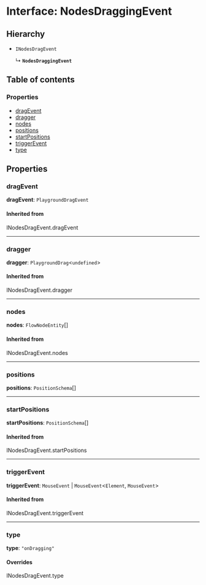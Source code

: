# Interface: NodesDraggingEvent

## Hierarchy

* `INodesDragEvent`

  ↳ **`NodesDraggingEvent`**

## Table of contents

### Properties

* [dragEvent](/en/auto-docs/free-layout-core/interfaces/NodesDraggingEvent.md#dragevent)
* [dragger](/en/auto-docs/free-layout-core/interfaces/NodesDraggingEvent.md#dragger)
* [nodes](/en/auto-docs/free-layout-core/interfaces/NodesDraggingEvent.md#nodes)
* [positions](/en/auto-docs/free-layout-core/interfaces/NodesDraggingEvent.md#positions)
* [startPositions](/en/auto-docs/free-layout-core/interfaces/NodesDraggingEvent.md#startpositions)
* [triggerEvent](/en/auto-docs/free-layout-core/interfaces/NodesDraggingEvent.md#triggerevent)
* [type](/en/auto-docs/free-layout-core/interfaces/NodesDraggingEvent.md#type)

## Properties

### dragEvent

**dragEvent**: `PlaygroundDragEvent`

#### Inherited from

INodesDragEvent.dragEvent

***

### dragger

**dragger**: `PlaygroundDrag`<`undefined`>

#### Inherited from

INodesDragEvent.dragger

***

### nodes

**nodes**: `FlowNodeEntity`\[]

#### Inherited from

INodesDragEvent.nodes

***

### positions

**positions**: `PositionSchema`\[]

***

### startPositions

**startPositions**: `PositionSchema`\[]

#### Inherited from

INodesDragEvent.startPositions

***

### triggerEvent

**triggerEvent**: `MouseEvent` | `MouseEvent`<`Element`, `MouseEvent`>

#### Inherited from

INodesDragEvent.triggerEvent

***

### type

**type**: `"onDragging"`

#### Overrides

INodesDragEvent.type
